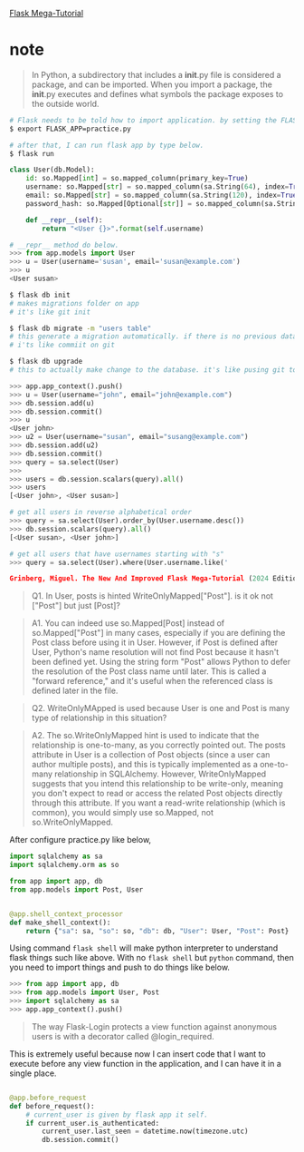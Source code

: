 [Flask Mega-Tutorial](https://www.amazon.com/New-Improved-Flask-Mega-Tutorial-ebook/dp/B079KPG4HT/ref=sr_1_1?crid=3IVREYVPEUX2D&dib=eyJ2IjoiMSJ9.0mhRtTd6i2aJn4Sesierj5QSD8Oa9uAc1LE8XUO5D4pAVliY47tCLanADC03b5z0BZztHqam37u8hIxHe51_nHRSNefw6n93tzH-cyeF7S4.fbP0RoG7gR57KvYTPeP9Zmc7UIGoGZ4uoi0O4KvsBj0&dib_tag=se&keywords=flask+mega+tutorial&qid=1725951534&sprefix=flask+mega+tutoria%2Caps%2C293&sr=8-1)

# note

> In Python, a subdirectory that includes a **init**.py file is considered a package, and can be imported. When you import a package, the **init**.py executes and defines what symbols the package exposes to the outside world.

```bash
# Flask needs to be told how to import application. by setting the FLASK_APP environment variable:
$ export FLASK_APP=practice.py

# after that, I can run flask app by type below.
$ flask run
```

```python
class User(db.Model):
    id: so.Mapped[int] = so.mapped_column(primary_key=True)
    username: so.Mapped[str] = so.mapped_column(sa.String(64), index=True, unique=True)
    email: so.Mapped[str] = so.mapped_column(sa.String(120), index=True, unique=True)
    password_hash: so.Mapped[Optional[str]] = so.mapped_column(sa.String(256))

    def __repr__(self):
        return "<User {}>".format(self.username)

# __repr__ method do below.
>>> from app.models import User
>>> u = User(username='susan', email='susan@example.com')
>>> u
<User susan>
```

```bash
$ flask db init
# makes migrations folder on app
# it's like git init

$ flask db migrate -m "users table"
# this generate a migration automatically. if there is no previous database, the automatic migration will add the entire User model to the migration script.
# i'ts like commiit on git

$ flask db upgrade
# this to actually make change to the database. it's like pusing git to the github.
```

```python
>>> app.app_context().push()
>>> u = User(username="john", email="john@example.com")
>>> db.session.add(u)
>>> db.session.commit()
>>> u
<User john>
>>> u2 = User(username="susan", email="susang@example.com")
>>> db.session.add(u2)
>>> db.session.commit()
>>> query = sa.select(User)
>>>
>>> users = db.session.scalars(query).all()
>>> users
[<User john>, <User susan>]

# get all users in reverse alphabetical order
>>> query = sa.select(User).order_by(User.username.desc())
>>> db.session.scalars(query).all()
[<User susan>, <User john>]

# get all users that have usernames starting with "s"
>>> query = sa.select(User).where(User.username.like('

Grinberg, Miguel. The New And Improved Flask Mega-Tutorial (2024 Edition) (p. 81). Miguel Grinberg. Kindle Edition.
```

> Q1. In User, posts is hinted WriteOnlyMapped["Post"]. is it ok not ["Post"] but just [Post]?

> A1. You can indeed use so.Mapped[Post] instead of so.Mapped["Post"] in many cases, especially if you are defining the Post class before using it in User. However, if Post is defined after User, Python's name resolution will not find Post because it hasn't been defined yet. Using the string form "Post" allows Python to defer the resolution of the Post class name until later. This is called a "forward reference," and it's useful when the referenced class is defined later in the file.

> Q2. WriteOnlyMApped is used because User is one and Post is many type of relationship in this situation?

> A2. The so.WriteOnlyMapped hint is used to indicate that the relationship is one-to-many, as you correctly pointed out. The posts attribute in User is a collection of Post objects (since a user can author multiple posts), and this is typically implemented as a one-to-many relationship in SQLAlchemy. However, WriteOnlyMapped suggests that you intend this relationship to be write-only, meaning you don't expect to read or access the related Post objects directly through this attribute. If you want a read-write relationship (which is common), you would simply use so.Mapped, not so.WriteOnlyMapped.

After configure practice.py like below,

```python
import sqlalchemy as sa
import sqlalchemy.orm as so

from app import app, db
from app.models import Post, User


@app.shell_context_processor
def make_shell_context():
    return {"sa": sa, "so": so, "db": db, "User": User, "Post": Post}

```

Using command `flask shell` will make python interpreter to understand flask things such like above.
With no `flask shell` but `python` command, then you need to import things and push to do things like below.

```python
>>> from app import app, db
>>> from app.models import User, Post
>>> import sqlalchemy as sa
>>> app.app_context().push()
```

> The way Flask-Login protects a view function against anonymous users is with a decorator called @login_required.

This is extremely useful because now I can insert code that I want to execute before any view function in the application, and I can have it in a single place.

```python

@app.before_request
def before_request():
    # current_user is given by flask app it self.
    if current_user.is_authenticated:
        current_user.last_seen = datetime.now(timezone.utc)
        db.session.commit()

```
